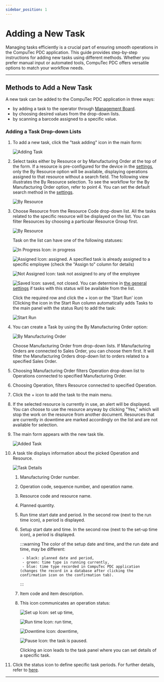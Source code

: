 ```yaml
---
sidebar_position: 1
---
```


# Adding a New Task

Managing tasks efficiently is a crucial part of ensuring smooth operations in the CompuTec PDC application. This guide provides step-by-step instructions for adding new tasks using different methods. Whether you prefer manual input or automated tools, CompuTec PDC offers versatile options to match your workflow needs.

---

## Methods to Add a New Task

A new task can be added to the CompuTec PDC application in three ways:

- by adding a task to the operator through [Management Board](./management-board.md).
- by choosing desired values from the drop-down lists.
- by scanning a barcode assigned to a specific value.

### Adding a Task Drop-down Lists

1. To add a new task, click the "task adding" icon in the main form:

    ![Adding Task](./media/adding-new-task/adding-task.webp)
2. Select tasks either by Resource or by Manufacturing Order at the top of the form. If a resource is pre-configured for the device in the [settings](../administrators-guide/setting-up-the-application/overview.md), only the By Resource option will be available, displaying operations assigned to that resource without a search field. The following view illustrates the By Resource selection. To see the workflow for the By Manufacturing Order option, refer to point 4. You can set the default search method in the [settings](../administrators-guide/setting-up-the-application/overview.md).

    ![By Resource](./media/adding-new-task/by-resource.png)
3. Choose Resource from the Resource Code drop-down list. All the tasks related to the specific resource will be displayed on the list. You can filter Resources by choosing a particular Resource Group first.

    ![By Resource](./media/adding-new-task/by-resource.webp)

    Task on the list can have one of the following statuses:

    ![In Progress Icon](./media/adding-new-task/in-progress-icon.webp): in progress

    ![Assigned Icon](./media/adding-new-task/assigned-icon.webp): assigned. A specified task is already assigned to a specific employee (check the "Assign to" column for details)

    ![Not Assigned Icon](./media/adding-new-task/not-assigned-icon.webp): task not assigned to any of the employee

    ![Saved Icon](./media/adding-new-task/saved-icon.webp): saved, not closed. You can determine in [the general settings](../administrators-guide/setting-up-the-application/overview.md#processforce-settings) if tasks with this status will be available from the list.

    Click the required row and click the + icon or the 'Start Run' icon (Clicking the icon in the Start Run column automatically adds Tasks to the main panel with the status Run) to add the task:

    ![Start Run](./media/adding-new-task/pdc-start-run.webp)
4. You can create a Task by using the By Manufacturing Order option:

    ![By Manufacturing Order](./media/adding-new-task/by-manufacturing-order.webp)

    Choose Manufacturing Order from drop-down lists. If Manufacturing Orders are connected to Sales Order, you can choose them first. It will filter the Manufacturing Orders drop-down list to orders related to a specified Sales Order.
5. Choosing Manufacturing Order filters Operation drop-down list to Operations connected to specified Manufacturing Order.
6. Choosing Operation, filters Resource connected to specified Operation.
7. Click the + icon to add the task to the main menu.
8. If the selected resource is currently in use, an alert will be displayed. You can choose to use the resource anyway by clicking "Yes," which will stop the work on the resource from another document. Resources that are currently in downtime are marked accordingly on the list and are not available for selection.
9. The main form appears with the new task tile.

    ![Added Task](./media/adding-new-task/added-task.webp)
10. A task tile displays information about the picked Operation and Resource.

    ![Task Details](./media/adding-new-task/pdc-task-details.webp)

    1. Manufacturing Order number.
    2. Operation code, sequence number, and operation name.
    3. Resource code and resource name.
    4. Planned quantity.
    5. Run time start date and period. In the second row (next to the run time icon), a period is displayed.
    6. Setup start date and time. In the second row (next to the set-up time icon), a period is displayed.

        :::warning
            The color of the setup date and time, and the run date and time, may be different:

            - black: planned date and period,
            - green: time type is running currently,
            - blue: time type recorded in CompuTec PDC application (changes the record in a database after clicking the confirmation icon on the confirmation tab).
        :::
    7. Item code and item description.
    8. This icon communicates an operation status:

        ![Set up Icon](./media/adding-new-task/setup-icon.webp): set up time,

        ![Run time Icon](./media/adding-new-task/runtime-icon.webp): run time,

        ![Downtime Icon](./media/adding-new-task/downtime-icon.webp): downtime,

        ![Pause Icon](./media/adding-new-task/pause-icon.webp): the task is paused.

        Clicking an icon leads to the task panel where you can set details of a specific task.
11. Click the status icon to define specific task periods. For further details, refer to [here](./task-activities/overview.md).

---
